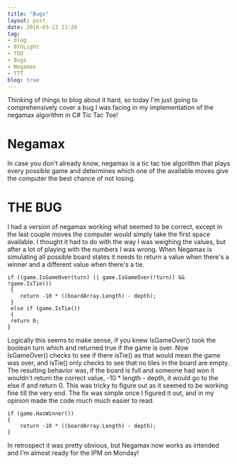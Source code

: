 ```yaml
---
title: "Bugs"
layout: post
date: 2016-03-23 11:20
tag:
- blog
- 8thLight
- TDD
- Bugs
- Negamax
- TTT
blog: true
---
```


Thinking of things to blog about it hard, so today I'm just going to comprehensively cover a bug I was facing in my implementation of the negamax algorithm in C# Tic Tac Toe!

# Negamax
In case you don't already know, negamax is a tic tac toe algorithm that plays every possible game and determines which one of the available moves give the computer the best chance of not losing.

# THE BUG
I had a version of negamax working what seemed to be correct, except in the last couple moves the computer would simply take the first space available. I thought it had to do with the way I was weighing the values, but after a lot of playing with the numbers I was wrong. When Negamax is simulating all possible board states it needs to return a value when there's a winner and a different value when there's a tie.


    
    if ((game.IsGameOver(turn) || game.IsGameOver(!turn)) && !game.IsTie())
     {
    	return -10 * ((boardArray.Length) - depth);
     }
     else if (game.IsTie())
     {
     return 0;
	}
    
Logically this seems to make sense, if you knew IsGameOver() took the boolean turn which and returned true if the game is over. Now IsGameOver() checks to see if there isTie() as that would mean the game was over, and isTie() only checks to see that no tiles in the board are empty. The resulting behavior was, if the board is full and someone had won it wouldn't return the correct value, -10 * length - depth, it would go to the else if and return 0. This was tricky to figure out as it seemed to be working fine till the very end. The fix was simple once I figured it out, and in my opinion made the code much much easier to read.

    if (game.HasWinner())
    {
    	return -10 * ((boardArray.Length) - depth);
    }
    
In retrospect it was pretty obvious, but Negamax now works as intended and I'm almost ready for the IPM on Monday!